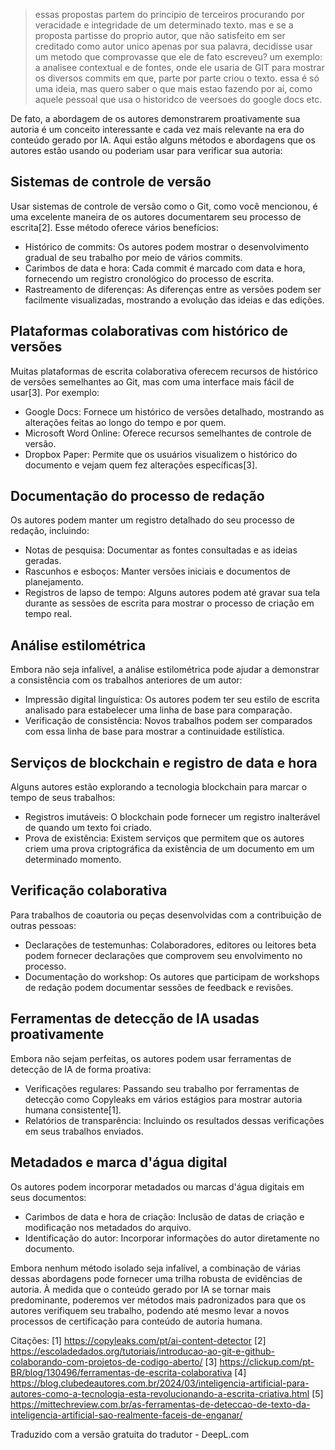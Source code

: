 >essas propostas partem do principio de terceiros procurando por veracidade e integridade de um determinado texto. mas e se a proposta partisse do proprio autor, que não satisfeito em ser creditado como autor unico apenas por sua palavra, decidisse usar um metodo que comprovasse que ele de fato escreveu? um exemplo: a analisee contextual e de fontes, onde ele usaria de GIT para mostrar os diversos commits em que, parte por parte criou o texto. essa é só uma ideia, mas quero saber o que mais estao fazendo por aí, como aquele pessoal que usa o historidco de veersoes do google docs etc.

De fato, a abordagem de os autores demonstrarem proativamente sua autoria é um conceito interessante e cada vez mais relevante na era do conteúdo gerado por IA. Aqui estão alguns métodos e abordagens que os autores estão usando ou poderiam usar para verificar sua autoria:

## Sistemas de controle de versão

Usar sistemas de controle de versão como o Git, como você mencionou, é uma excelente maneira de os autores documentarem seu processo de escrita[2]. Esse método oferece vários benefícios:

- Histórico de commits: Os autores podem mostrar o desenvolvimento gradual de seu trabalho por meio de vários commits.
- Carimbos de data e hora: Cada commit é marcado com data e hora, fornecendo um registro cronológico do processo de escrita.
- Rastreamento de diferenças: As diferenças entre as versões podem ser facilmente visualizadas, mostrando a evolução das ideias e das edições.

## Plataformas colaborativas com histórico de versões

Muitas plataformas de escrita colaborativa oferecem recursos de histórico de versões semelhantes ao Git, mas com uma interface mais fácil de usar[3]. Por exemplo:

- Google Docs: Fornece um histórico de versões detalhado, mostrando as alterações feitas ao longo do tempo e por quem.
- Microsoft Word Online: Oferece recursos semelhantes de controle de versão.
- Dropbox Paper: Permite que os usuários visualizem o histórico do documento e vejam quem fez alterações específicas[3].

## Documentação do processo de redação

Os autores podem manter um registro detalhado do seu processo de redação, incluindo:

- Notas de pesquisa: Documentar as fontes consultadas e as ideias geradas.
- Rascunhos e esboços: Manter versões iniciais e documentos de planejamento.
- Registros de lapso de tempo: Alguns autores podem até gravar sua tela durante as sessões de escrita para mostrar o processo de criação em tempo real.

## Análise estilométrica

Embora não seja infalível, a análise estilométrica pode ajudar a demonstrar a consistência com os trabalhos anteriores de um autor:

- Impressão digital linguística: Os autores podem ter seu estilo de escrita analisado para estabelecer uma linha de base para comparação.
- Verificação de consistência: Novos trabalhos podem ser comparados com essa linha de base para mostrar a continuidade estilística.

## Serviços de blockchain e registro de data e hora

Alguns autores estão explorando a tecnologia blockchain para marcar o tempo de seus trabalhos:

- Registros imutáveis: O blockchain pode fornecer um registro inalterável de quando um texto foi criado.
- Prova de existência: Existem serviços que permitem que os autores criem uma prova criptográfica da existência de um documento em um determinado momento.

## Verificação colaborativa

Para trabalhos de coautoria ou peças desenvolvidas com a contribuição de outras pessoas:

- Declarações de testemunhas: Colaboradores, editores ou leitores beta podem fornecer declarações que comprovem seu envolvimento no processo.
- Documentação do workshop: Os autores que participam de workshops de redação podem documentar sessões de feedback e revisões.

## Ferramentas de detecção de IA usadas proativamente

Embora não sejam perfeitas, os autores podem usar ferramentas de detecção de IA de forma proativa:

- Verificações regulares: Passando seu trabalho por ferramentas de detecção como Copyleaks em vários estágios para mostrar autoria humana consistente[1].
- Relatórios de transparência: Incluindo os resultados dessas verificações em seus trabalhos enviados.

## Metadados e marca d'água digital

Os autores podem incorporar metadados ou marcas d'água digitais em seus documentos:

- Carimbos de data e hora de criação: Inclusão de datas de criação e modificação nos metadados do arquivo.
- Identificação do autor: Incorporar informações do autor diretamente no documento.

Embora nenhum método isolado seja infalível, a combinação de várias dessas abordagens pode fornecer uma trilha robusta de evidências de autoria. À medida que o conteúdo gerado por IA se tornar mais predominante, poderemos ver métodos mais padronizados para que os autores verifiquem seu trabalho, podendo até mesmo levar a novos processos de certificação para conteúdo de autoria humana.

Citações:
[1] https://copyleaks.com/pt/ai-content-detector
[2] https://escoladedados.org/tutoriais/introducao-ao-git-e-github-colaborando-com-projetos-de-codigo-aberto/
[3] https://clickup.com/pt-BR/blog/130496/ferramentas-de-escrita-colaborativa
[4] https://blog.clubedeautores.com.br/2024/03/inteligencia-artificial-para-autores-como-a-tecnologia-esta-revolucionando-a-escrita-criativa.html
[5] https://mittechreview.com.br/as-ferramentas-de-deteccao-de-texto-da-inteligencia-artificial-sao-realmente-faceis-de-enganar/

Traduzido com a versão gratuita do tradutor - DeepL.com